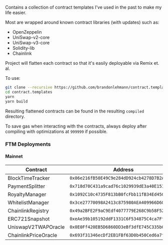 Contains a collection of contract templates I've used in the past to make my life easier.

Most are wrapped around known contract libraries (with updates) such as:

* OpenZeppelin
* UniSwap-v2-core
* UniSwap-v3-core
* Solidity-lib
* Chainlink

Project will flatten each contract so that it's easily deployable via Remix et. al.

To use:

```bash
git clone --recursive https://github.com/brandonlehmann/contract.templates
cd contract.templates
yarn
yarn build
```

Resulting flattened contracts can be found in the resulting `compiled` directory.

To save gas when interacting with the contracts, always deploy after compiling with optimizations at `999999` if possible.

### FTM Deployments

#### Mainnet

| Contract             | Address                                       | Version    | Clonable |
|----------------------|-----------------------------------------------|------------|----------|
| BlockTimeTracker     | `0x06e216fB50E49C9e284dD924cb4278D7B2A714ce`  | 2022021601 | Yes      |
| PaymentSplitter      | `0x718d70C431a9cad76c1029939dE3a40E15197a0f`  | 2022021401 | Yes      |
| RoyaltyManager       | `0x1092C10c4735F813bB0fcFbb11fB34Ed45C42Ff1`  | 2022021401 | Yes      |
| WhitelistManager     | `0x3ce27770098A2413c875980AEA409966D6028660`  | 2022021401 | Yes      |
| ChainlinkRegistry    | `0x49a2BFE2F9aC9Edf4077779E268C9b58F52df1Aa`  | 2022021401 | Yes      |
| ERC721Snapshot       | `0xeAe39b105192ddF1331C6F534875C4ca7Ff7C113`  | 2022021401 | Yes      |
| UniswapV2TWAPOracle  | `0x0E0Ff420EB5D6860DD3eBf3dfE745C335bCA7af7`  | 2022021401 | Yes      |
| ChainlinkPriceOracle | `0x693f31346ecDf2EB1FBf63D0b450Ced6a7f9Cf34`  | 2022021401 | Yes      |
